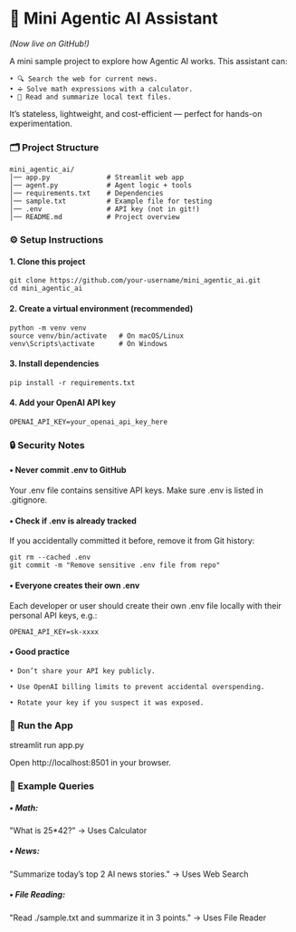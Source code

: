 # **🤖 Mini Agentic AI Assistant**
*(Now live on GitHub!)*

A mini sample project to explore how Agentic AI works.
This assistant can:

	• 🔍 Search the web for current news.
	• ➗ Solve math expressions with a calculator.
	• 📂 Read and summarize local text files.

It’s stateless, lightweight, and cost-efficient — perfect for hands-on experimentation.

### **🗂️ Project Structure**

    mini_agentic_ai/
    │── app.py              # Streamlit web app
    │── agent.py            # Agent logic + tools
    │── requirements.txt    # Dependencies
    │── sample.txt          # Example file for testing
    │── .env                # API key (not in git!)
    │── README.md           # Project overview

### **⚙️ Setup Instructions**

#### **1. Clone this project**

    git clone https://github.com/your-username/mini_agentic_ai.git
    cd mini_agentic_ai

#### **2. Create a virtual environment (recommended)**

    python -m venv venv
    source venv/bin/activate   # On macOS/Linux
    venv\Scripts\activate      # On Windows

#### **3. Install dependencies**

    pip install -r requirements.txt

#### **4. Add your OpenAI API key**

    OPENAI_API_KEY=your_openai_api_key_here

### 🔒 Security Notes

#### • Never commit .env to GitHub

Your .env file contains sensitive API keys. Make sure .env is listed in .gitignore.

#### • Check if .env is already tracked

If you accidentally committed it before, remove it from Git history:

    git rm --cached .env
    git commit -m "Remove sensitive .env file from repo"

#### • Everyone creates their own .env

Each developer or user should create their own .env file locally with their personal API keys, e.g.:

    OPENAI_API_KEY=sk-xxxx

#### • Good practice

    • Don’t share your API key publicly.

    • Use OpenAI billing limits to prevent accidental overspending.

    • Rotate your key if you suspect it was exposed.

### **🚀 Run the App**

streamlit run app.py

Open http://localhost:8501 in your browser.

### **🧪 Example Queries**
	
##### •	Math:

"What is 25*42?" → Uses Calculator

##### •	News:

"Summarize today’s top 2 AI news stories." → Uses Web Search

##### •	File Reading:

"Read ./sample.txt and summarize it in 3 points." → Uses File Reader